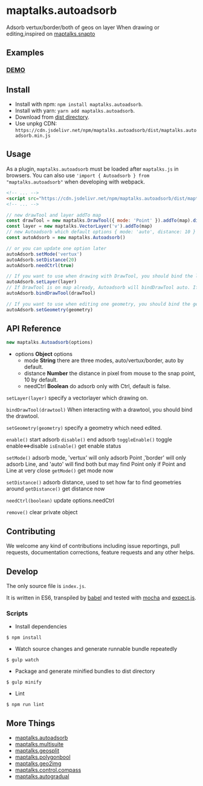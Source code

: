 # maptalks.autoadsorb

Adsorb vertux/border/both of geos on layer When drawing or editing,inspired on [maptalks.snapto](https://github.com/liubgithub/maptalks.snapto/wiki)

## Examples

### [DEMO](https://cxiaof.github.io/maptalks.autoadsorb/demo/index.html)

## Install

-   Install with npm: `npm install maptalks.autoadsorb`.
-   Install with yarn: `yarn add maptalks.autoadsorb`.
-   Download from [dist directory](https://github.com/cXiaof/maptalks.autoadsorb/tree/master/dist).
-   Use unpkg CDN: `https://cdn.jsdelivr.net/npm/maptalks.autoadsorb/dist/maptalks.autoadsorb.min.js`

## Usage

As a plugin, `maptalks.autoadsorb` must be loaded after `maptalks.js` in browsers. You can also use `'import { Autoadsorb } from "maptalks.autoadsorb"` when developing with webpack.

```html
<!-- ... -->
<script src="https://cdn.jsdelivr.net/npm/maptalks.autoadsorb/dist/maptalks.autoadsorb.min.js"></script>
<!-- ... -->
```

```javascript
// new drawTool and layer addTo map
const drawTool = new maptalks.DrawTool({ mode: 'Point' }).addTo(map).disable()
const layer = new maptalks.VectorLayer('v').addTo(map)
// new Autoadsorb which default options { mode: 'auto', distance: 10 }
const autoAdsorb = new maptalks.Autoadsorb()

// or you can update one option later
autoAdsorb.setMode('vertux')
autoAdsorb.setDistance(20)
autoAdsorb.needCtrl(true)

// If you want to use when drawing with DrawTool, you should bind the layer which you draw on.
autoAdsorb.setLayer(layer)
// If DrawTool is on map already, Autoadsorb will bindDrawTool auto. If not, you should do bindDrawTool after.
autoAdsorb.bindDrawTool(drawTool)

// If you want to use when editing one geometry, you should bind the geometry.
autoAdsorb.setGeometry(geometry)
```

## API Reference

```javascript
new maptalks.Autoadsorb(options)
```

-   options **Object** options
    -   mode **String** there are three modes, auto/vertux/border, auto by default.
    -   distance **Number** the distance in pixel from mouse to the snap point, 10 by default.
    -   needCtrl **Boolean** do adsorb only with Ctrl, default is false.

`setLayer(layer)` specify a vectorlayer which drawing on.

`bindDrawTool(drawtool)` When interacting with a drawtool, you should bind the drawtool.

`setGeometry(geometry)` specify a geometry which need edited.

`enable()` start adsorb
`disable()` end adsorb
`toggleEnable()` toggle enable<=>disable
`isEnable()` get enable status

`setMode()` adsorb mode, 'vertux' will only adsorb Point ,'border' will only adsorb Line, and 'auto' will find both but may find Point only if Point and Line at very close
`getMode()` get mode now

`setDistance()` adsorb distance, used to set how far to find geometries around
`getDistance()` get distance now

`needCtrl(boolean)` update options.needCtrl

`remove()` clear private object

## Contributing

We welcome any kind of contributions including issue reportings, pull requests, documentation corrections, feature requests and any other helps.

## Develop

The only source file is `index.js`.

It is written in ES6, transpiled by [babel](https://babeljs.io/) and tested with [mocha](https://mochajs.org) and [expect.js](https://github.com/Automattic/expect.js).

### Scripts

-   Install dependencies

```shell
$ npm install
```

-   Watch source changes and generate runnable bundle repeatedly

```shell
$ gulp watch
```

-   Package and generate minified bundles to dist directory

```shell
$ gulp minify
```

-   Lint

```shell
$ npm run lint
```

## More Things

-   [maptalks.autoadsorb](https://github.com/cXiaof/maptalks.autoadsorb/issues)
-   [maptalks.multisuite](https://github.com/cXiaof/maptalks.multisuite/issues)
-   [maptalks.geosplit](https://github.com/cXiaof/maptalks.geosplit/issues)
-   [maptalks.polygonbool](https://github.com/cXiaof/maptalks.polygonbool/issues)
-   [maptalks.geo2img](https://github.com/cXiaof/maptalks.geo2img/issues)
-   [maptalks.control.compass](https://github.com/cXiaof/maptalks.control.compass/issues)
-   [maptalks.autogradual](https://github.com/cXiaof/maptalks.autogradual/issues)

